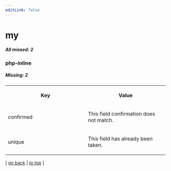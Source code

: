 ```yaml
---
editLink: false
---
```


# my

##### All missed: 2


### php-inline

##### Missing: 2

<table width="100%">
<tr><th width="50%">

Key

</th><th width="50%">

Value

</th></tr>
<tr><td width="50%">

confirmed

</td><td width="50%">

This field confirmation does not match.

</td></tr>
<tr><td width="50%">

unique

</td><td width="50%">

This field has already been taken.

</td></tr>
</table>

[ [go back](../status.md) | [to top](#) ]

